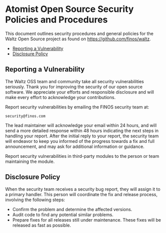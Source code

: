 # Atomist Open Source Security Policies and Procedures

This document outlines security procedures and general policies for the
Waltz Open Source project as found on https://github.com/finos/waltz.

  * [Reporting a Vulnerability](#reporting-a-vulnerability)
  * [Disclosure Policy](#disclosure-policy)

## Reporting a Vulnerability 

The Waltz OSS team and community take all security vulnerabilities
seriously. Thank you for improving the security of our open source 
software. We appreciate your efforts and responsible disclosure and will
make every effort to acknowledge your contributions.

Report security vulnerabilities by emailing the FINOS security team at:
    
    security@finos.com

The lead maintainer will acknowledge your email within 24 hours, and will
send a more detailed response within 48 hours indicating the next steps in 
handling your report. After the initial reply to your report, the security
team will endeavor to keep you informed of the progress towards a fix and
full announcement, and may ask for additional information or guidance.

Report security vulnerabilities in third-party modules to the person or 
team maintaining the module.

## Disclosure Policy

When the security team receives a security bug report, they will assign it
to a primary handler. This person will coordinate the fix and release
process, involving the following steps:

  * Confirm the problem and determine the affected versions.
  * Audit code to find any potential similar problems.
  * Prepare fixes for all releases still under maintenance. These fixes
    will be released as fast as possible.
